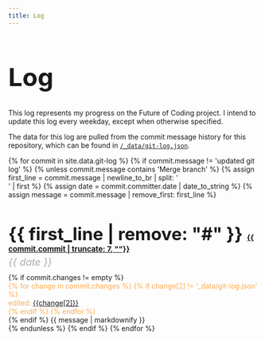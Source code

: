 ```yaml
---
title: Log
---
```


<meta charset="utf-8">
<meta name="viewport" content="width=device-width, initial-scale=1, shrink-to-fit=no">
<link rel="shortcut icon" type="image/x-icon" href="../favicon.ico">
  
<style>
  .header {
    font-size: 35px;
    font-weight: bold;
    margin-bottom: 5px;
  }
  #title {
    font-size: 50px;
  }
  .date {
    font-size: 20px;
    color: #aaa;
    margin-bottom: 10px;
    font-style: italic;
  }
  .commit > .files {
    color: rgb(255,169,77);
  }
  .hash {
    font-size: 15px;
  }
</style>

<h1 id="title">Log</h1>

This log represents my progress on the Future of Coding project. I intend to update this log every weekday, except when otherwise specified.

The data for this log are pulled from the commit message history for this repository, which can be found in [`/_data/git-log.json`](/_data/git-log.json).

<div id="commits-container">
{% for commit in site.data.git-log %} 
  {% if commit.message != 'updated git log' %}
    {% unless commit.message contains 'Merge branch' %}
      {% assign first_line = commit.message | newline_to_br | split: '<br />' | first %} 
      {% assign date = commit.committer.date | date_to_string %}
      {% assign message = commit.message | remove_first: first_line %}
      <div class="commit">
        <h2 class="header">
          {{ first_line | remove: "#" }}
          <a class="hash" href="https://github.com/stevekrouse/futureofcoding.org/commit/{{ commit.commit }}">{{ commit.commit | truncate: 7, ""}}</a>
        </h2>
        <div class="date">{{ date }}</div>
        {% if commit.changes != empty %}
          <div class="files">
            {% for change in commit.changes %}
              {% if change[2] != '_data/git-log.json' %}
               <div class="file">
                  edited: <a target="_blank" href="https://github.com/stevekrouse/futureofcoding.org/blob/{{commit.commit}}/{{change[2]}}">{{change[2]}}</a>
                </div>
              {% endif %}  
            {% endfor %}
          </div>
        {% endif %}
        {{ message | markdownify }}
      </div>
    {% endunless %} 
  {% endif %}
{% endfor %}
</div>

<script>
  (function(i,s,o,g,r,a,m){i['GoogleAnalyticsObject']=r;i[r]=i[r]||function(){
  (i[r].q=i[r].q||[]).push(arguments)},i[r].l=1*new Date();a=s.createElement(o),
  m=s.getElementsByTagName(o)[0];a.async=1;a.src=g;m.parentNode.insertBefore(a,m)
  })(window,document,'script','https://www.google-analytics.com/analytics.js','ga');
  ga('create', 'UA-103157758-1', 'auto');
  ga('send', 'pageview');
</script>
<script repoPath="stevekrouse/futureofcoding.org" type="text/javascript" src="/unbreakable-links/index.js"></script>
